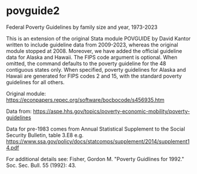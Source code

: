 # povguide2
Federal Poverty Guidelines by family size and year, 1973-2023

This is an extension of the original Stata module POVGUIDE by David Kantor written to include guideline data from 2009-2023, whereas the original module stopped at 2008. Moreover, we have added the official guideline data for Alaska and Hawaii. The FIPS code argument is optional. When omitted, the command defaults to the poverty guideline for the 48 contiguous states only. When specified, poverty guidelines for Alaska and Hawaii are generated for FIPS codes 2 and 15, with the standard poverty guidelines for all others.

Original module: 
https://econpapers.repec.org/software/bocbocode/s456935.htm

Data from: 
https://aspe.hhs.gov/topics/poverty-economic-mobility/poverty-guidelines

Data for pre-1983 comes from Annual Statistical Supplement to the Social 
Security Bulletin, table 3.E8
e.g. https://www.ssa.gov/policy/docs/statcomps/supplement/2014/supplement14.pdf

For additional details see:
Fisher, Gordon M. "Poverty Guidlines for 1992." Soc. Sec. Bull. 55 (1992): 43.

